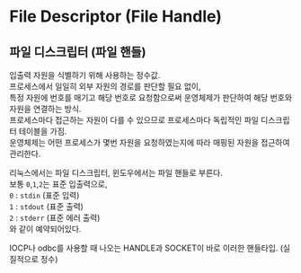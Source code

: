 # File Descriptor (File Handle)
## 파일 디스크립터 (파일 핸들)
입출력 자원을 식별하기 위해 사용하는 정수값. <br/>
프로세스에서 일일히 외부 자원의 경로를 판단할 필요 없이, <br/>
특정 자원에 번호를 매기고 해당 번호로 요청함으로써 운영체제가 판단하여 해당 번호와 자원을 연결하는 방식. <br/>
프로세스마다 접근하는 자원이 다를 수 있으므로 프로세스마다 독립적인 파일 디스크립터 테이블을 가짐. <br/>
운영체제는 어떤 프로세스가 몇번 자원을 요청하였는지에 따라 매핑된 자원을 접근하여 관리한다. <br/>

리눅스에서는 파일 디스크립터, 윈도우에서는 파일 핸들로 부른다. <br/>
보통 ```0```,```1```,```2```는 표준 입출력으로, <br/>
```0``` : ```stdin``` (표준 입력) <br/>
```1``` : ```stdout``` (표준 출력) <br/>
```2``` : ```stderr``` (표준 에러 출력) <br/>
와 같이 예약되어있다. <br/>

IOCP나 odbc를 사용할 때 나오는 HANDLE과 SOCKET이 바로 이러한 핸들타입. (실질적으로 정수)
